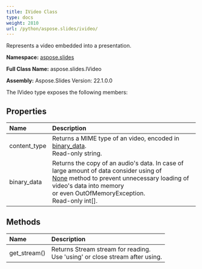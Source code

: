```yaml
---
title: IVideo Class
type: docs
weight: 2810
url: /python/aspose.slides/ivideo/
---
```


Represents a video embedded into a presentation.

**Namespace:** [aspose.slides](/python/aspose.slides/)

**Full Class Name:** aspose.slides.IVideo

**Assembly:**  Aspose.Slides Version: 22.1.0.0

The IVideo type exposes the following members:
## **Properties**
|**Name**|**Description**|
| :- | :- |
|content_type|Returns a MIME type of an video, encoded in [binary_data](/python/aspose.slides/ivideo/).<br/>            Read-only string.|
|binary_data|Returns the copy of an audio's data. In case of large amount of data consider using of <br/>            [None](/python/aspose.slides/ivideo/) method to prevent unnecessary loading of video's data into memory <br/>            or even OutOfMemoryException.<br/>            Read-only int[].|
## **Methods**
|**Name**|**Description**|
| :- | :- |
|get_stream()|Returns Stream stream for reading.<br/>            Use 'using' or close stream after using.|
